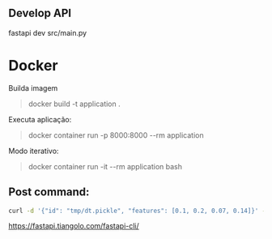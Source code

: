 ## Develop API
fastapi dev src/main.py 

# Docker

Builda imagem
> docker build -t application .

Executa aplicação:
> docker container run -p 8000:8000 --rm application

Modo iterativo:
> docker container run -it --rm application bash


## Post command:

```bash
curl -d '{"id": "tmp/dt.pickle", "features": [0.1, 0.2, 0.07, 0.14]}' -H "Content-Type: application/json" -X POST http://127.0.0.1:8000/model/predict
```

https://fastapi.tiangolo.com/fastapi-cli/